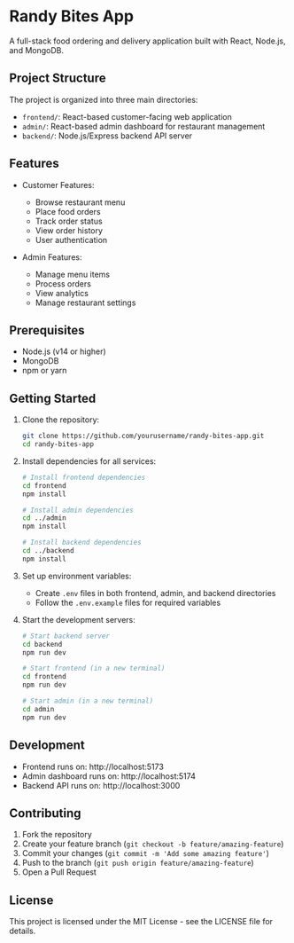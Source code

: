 # Randy Bites App

A full-stack food ordering and delivery application built with React, Node.js, and MongoDB.

## Project Structure

The project is organized into three main directories:

- `frontend/`: React-based customer-facing web application
- `admin/`: React-based admin dashboard for restaurant management
- `backend/`: Node.js/Express backend API server

## Features

- Customer Features:

  - Browse restaurant menu
  - Place food orders
  - Track order status
  - View order history
  - User authentication

- Admin Features:
  - Manage menu items
  - Process orders
  - View analytics
  - Manage restaurant settings

## Prerequisites

- Node.js (v14 or higher)
- MongoDB
- npm or yarn

## Getting Started

1. Clone the repository:

   ```bash
   git clone https://github.com/yourusername/randy-bites-app.git
   cd randy-bites-app
   ```

2. Install dependencies for all services:

   ```bash
   # Install frontend dependencies
   cd frontend
   npm install

   # Install admin dependencies
   cd ../admin
   npm install

   # Install backend dependencies
   cd ../backend
   npm install
   ```

3. Set up environment variables:

   - Create `.env` files in both frontend, admin, and backend directories
   - Follow the `.env.example` files for required variables

4. Start the development servers:

   ```bash
   # Start backend server
   cd backend
   npm run dev

   # Start frontend (in a new terminal)
   cd frontend
   npm run dev

   # Start admin (in a new terminal)
   cd admin
   npm run dev
   ```

## Development

- Frontend runs on: http://localhost:5173
- Admin dashboard runs on: http://localhost:5174
- Backend API runs on: http://localhost:3000

## Contributing

1. Fork the repository
2. Create your feature branch (`git checkout -b feature/amazing-feature`)
3. Commit your changes (`git commit -m 'Add some amazing feature'`)
4. Push to the branch (`git push origin feature/amazing-feature`)
5. Open a Pull Request

## License

This project is licensed under the MIT License - see the LICENSE file for details.
